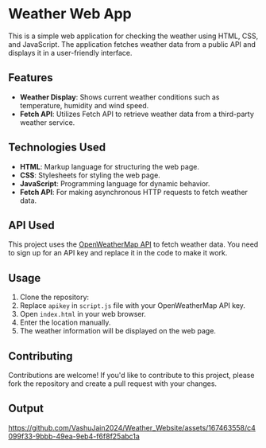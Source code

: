# Weather Web App

This is a simple web application for checking the weather using HTML, CSS, and JavaScript. The application fetches weather data from a public API and displays it in a user-friendly interface.

## Features

- **Weather Display**: Shows current weather conditions such as temperature, humidity and wind speed.
- **Fetch API**: Utilizes Fetch API to retrieve weather data from a third-party weather service.

## Technologies Used

- **HTML**: Markup language for structuring the web page.
- **CSS**: Stylesheets for styling the web page.
- **JavaScript**: Programming language for dynamic behavior.
- **Fetch API**: For making asynchronous HTTP requests to fetch weather data.

## API Used

This project uses the [OpenWeatherMap API](https://openweathermap.org/api) to fetch weather data. You need to sign up for an API key and replace it in the code to make it work.

## Usage

1. Clone the repository:
2. Replace `apikey` in `script.js` file with your OpenWeatherMap API key.
3. Open `index.html` in your web browser.
4. Enter the location manually.
5. The weather information will be displayed on the web page.

## Contributing

Contributions are welcome! If you'd like to contribute to this project, please fork the repository and create a pull request with your changes.

## Output

https://github.com/VashuJain2024/Weather_Website/assets/167463558/c4099f33-9bbb-49ea-9eb4-f6f8f25abc1a

